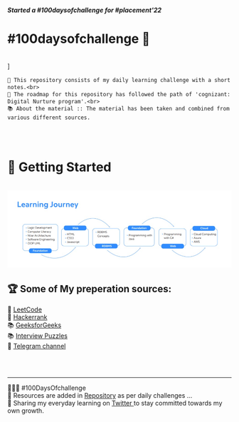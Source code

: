    ##### Started a #100daysofchallenge for #placement'22

 # #100daysofchallenge  🎯
<br>]
```
📒 This repository consists of my daily learning challenge with a short notes.<br>
📘 The roadmap for this repository has followed the path of 'cognizant: Digital Nurture program'.<br>
📚 About the material :: The material has been taken and combined from various different sources.
 ```
<br><br> 
# 🚀 Getting Started
<br>
<img  alt="learning_joirney" src="Foundation/img/journey.jpeg"/>
<br>


## 🏆 Some of My preperation sources:
 
📒 [LeetCode](https://leetcode.com/)\
📒 [Hackerrank](https://www.hackerrank.com/)\
📚 [GeeksforGeeks](https://www.geeksforgeeks.org/) \
📚 [Interview Puzzles](https://www.geeksforgeeks.org/category/puzzles/) \
🤝 [Telegram channel](https://t.me/joinchat/IU7aAON-6bA5MTZl/)

 <br><br>
 
 <hr>
👨🏻‍💻 #100DaysOfchallenge<br>
📝 Resources are added in <a href="https://github.com/Aj7t/100daysofchallenge" target="_blank">Repository</a> as per daily challenges ...<br>
🤝 Sharing my everyday learning on <a href="https://twitter.com/_aj7t/" target="_blank"> Twitter </a> to stay committed towards my own growth.<br>

 

